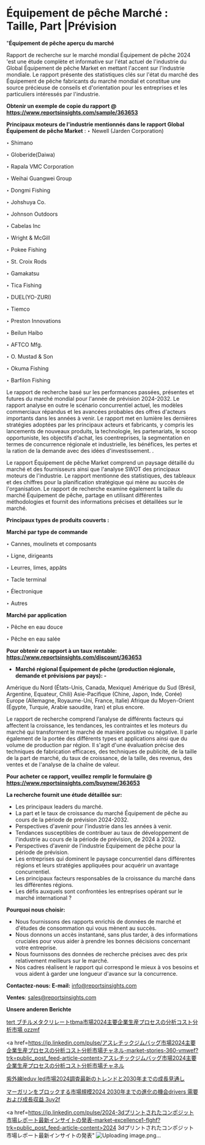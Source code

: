 # Équipement de pêche Marché : Taille, Part |Prévision

"<strong>Équipement de pêche aperçu du marché</strong>

Rapport de recherche sur le marché mondial Équipement de pêche 2024 'est une étude complète et informative sur l'état actuel de l'industrie du Global Équipement de pêche Market en mettant l'accent sur l'industrie mondiale. Le rapport présente des statistiques clés sur l'état du marché des Équipement de pêche fabricants du marché mondial et constitue une source précieuse de conseils et d'orientation pour les entreprises et les particuliers intéressés par l'industrie.

<strong>Obtenir un exemple de copie du rapport @ <a href=https://www.reportsinsights.com/sample/363653>https://www.reportsinsights.com/sample/363653</a></strong>

<strong>Principaux moteurs de l'industrie mentionnés dans le rapport Global Équipement de pêche Market</strong> :
‣ Newell (Jarden Corporation)

‣ Shimano

‣ Globeride(Daiwa)

‣ Rapala VMC Corporation

‣ Weihai Guangwei Group

‣ Dongmi Fishing

‣ Johshuya Co.

‣ Johnson Outdoors

‣ Cabelas Inc

‣ Wright & McGill

‣ Pokee Fishing

‣ St. Croix Rods

‣ Gamakatsu

‣ Tica Fishing

‣ DUEL(YO-ZURI)

‣ Tiemco

‣ Preston Innovations

‣ Beilun Haibo

‣ AFTCO Mfg.

‣ O. Mustad & Son

‣ Okuma Fishing

‣ Barfilon Fishing

Le rapport de recherche basé sur les performances passées, présentes et futures du marché mondial pour l'année de prévision 2024-2032. Le rapport analyse en outre le scénario concurrentiel actuel, les modèles commerciaux répandus et les avancées probables des offres d'acteurs importants dans les années à venir. Le rapport met en lumière les dernières stratégies adoptées par les principaux acteurs et fabricants, y compris les lancements de nouveaux produits, la technologie, les partenariats, le scoop opportuniste, les objectifs d'achat, les coentreprises, la segmentation en termes de concurrence régionale et industrielle, les bénéfices, les pertes et la ration de la demande avec des idées d'investissement. .

Le rapport Équipement de pêche Market comprend un paysage détaillé du marché et des fournisseurs ainsi que l'analyse SWOT des principaux moteurs de l'industrie. Le rapport mentionne des statistiques, des tableaux et des chiffres pour la planification stratégique qui mène au succès de l'organisation. Le rapport de recherche examine également la taille du marché Équipement de pêche, partage en utilisant différentes méthodologies et fournit des informations précises et détaillées sur le marché.

<strong>Principaux types de produits couverts :</strong>

<strong>Marché par type de commande</strong>

‣ Cannes, moulinets et composants

‣ Ligne, dirigeants

‣ Leurres, limes, appâts

‣ Tacle terminal

‣ Électronique

‣ Autres

<strong>Marché par application</strong>

‣ Pêche en eau douce

‣ Pêche en eau salée

<strong>Pour obtenir ce rapport à un taux rentable: <a href=https://www.reportsinsights.com/discount/363653>https://www.reportsinsights.com/discount/363653</a></strong>
<ul>
  <li><strong>Marché régional Équipement de pêche (production régionale, demande et prévisions par pays): -</strong></li>
</ul>
Amérique du Nord (États-Unis, Canada, Mexique)
Amérique du Sud (Brésil, Argentine, Equateur, Chili)
Asie-Pacifique (Chine, Japon, Inde, Corée)
Europe (Allemagne, Royaume-Uni, France, Italie)
Afrique du Moyen-Orient (Égypte, Turquie, Arabie saoudite, Iran) et plus encore.

Le rapport de recherche comprend l’analyse de différents facteurs qui affectent la croissance, les tendances, les contraintes et les moteurs du marché qui transforment le marché de manière positive ou négative. Il parle également de la portée des différents types et applications ainsi que du volume de production par région. Il s'agit d'une évaluation précise des techniques de fabrication efficaces, des techniques de publicité, de la taille de la part de marché, du taux de croissance, de la taille, des revenus, des ventes et de l'analyse de la chaîne de valeur.

<strong>Pour acheter ce rapport, veuillez remplir le formulaire @   <a href=https://www.reportsinsights.com/buynow/363653>https://www.reportsinsights.com/buynow/363653</a></strong>

<strong>La recherche fournit une étude détaillée sur:</strong>
<ul>
  <li>Les principaux leaders du marché.</li>
  <li>La part et le taux de croissance du marché Équipement de pêche au cours de la période de prévision 2024-2032.</li>
  <li>Perspectives d'avenir pour l'industrie dans les années à venir.</li>
  <li>Tendances susceptibles de contribuer au taux de développement de l'industrie au cours de la période de prévision, de 2024 à 2032.</li>
  <li>Perspectives d'avenir de l'industrie Équipement de pêche pour la période de prévision.</li>
  <li>Les entreprises qui dominent le paysage concurrentiel dans différentes régions et leurs stratégies appliquées pour acquérir un avantage concurrentiel.</li>
  <li>Les principaux facteurs responsables de la croissance du marché dans les différentes régions.</li>
  <li>Les défis auxquels sont confrontées les entreprises opérant sur le marché international ?</li>
</ul>
<strong>Pourquoi nous choisir:</strong>
<ul>
  <li>Nous fournissons des rapports enrichis de données de marché et d'études de consommation qui vous mènent au succès.</li>
  <li>Nous donnons un accès instantané, sans plus tarder, à des informations cruciales pour vous aider à prendre les bonnes décisions concernant votre entreprise.</li>
  <li>Nous fournissons des données de recherche précises avec des prix relativement meilleurs sur le marché.</li>
  <li>Nos cadres réalisent le rapport qui correspond le mieux à vos besoins et vous aident à garder une longueur d'avance sur la concurrence.</li>
</ul>
<strong>Contactez-nous:
</strong><strong>E-mail:</strong> <a href=mailto:info@reportsinsights.com>info@reportsinsights.com</a>

<strong>Ventes</strong>: <a href=mailto:sales@reportsinsights.com>sales@reportsinsights.com</a>

<strong>Unsere anderen Berichte</strong>

<a href=https://www.linkedin.com/pulse/tert-ブチルメタクリレートtbma市場2024主要企業生産プロセスの分析コスト分析市場-ozzmf/>tert ブチルメタクリレートtbma市場2024主要企業生産プロセスの分析コスト分析市場 ozzmf</a>

<a href=https://jp.linkedin.com/pulse/アスレチックジムバッグ市場2024主要企業生産プロセスの分析コスト分析市場チャネル-market-stories-360-vmwef?trk=public_post_feed-article-content>アスレチックジムバッグ市場2024主要企業生産プロセスの分析コスト分析市場チャネル</a>

<a href=https://www.linkedin.com/pulse/紫外線leduv-led市場2024調査最新のトレンドと2030年までの成長見通し-tribunal-analytics-360-i5nie/>紫外線leduv led市場2024調査最新のトレンドと2030年までの成長見通し</a>

<a href=https://www.linkedin.com/pulse/マーガリンをブロックする市場規模2024-2030年までの進化の機会drivers-需要および成長収益-3uy2f/>マーガリンをブロックする市場規模2024 2030年までの進化の機会drivers 需要および成長収益 3uy2f</a>

<a href=https://jp.linkedin.com/pulse/2024-3dプリントされたコンポジット市場レポート最新インサイトの発表-market-excellence1-flghf?trk=public_post_feed-article-content>2024 3dプリントされたコンポジット市場レポート最新インサイトの発表</a>"
![Uploading image.png…]()
